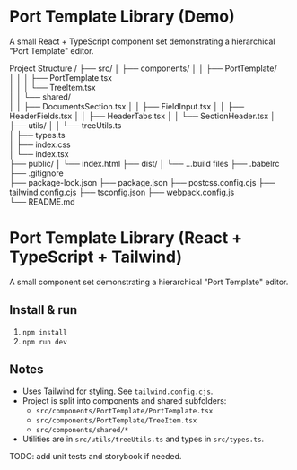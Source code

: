 # Port Template Library (Demo)
A small React + TypeScript component set demonstrating a hierarchical "Port Template" editor.

Project Structure
/
├── src/
│   ├── components/
│   │   ├── PortTemplate/                
│   │   │   ├── PortTemplate.tsx         
│   │   │   └── TreeItem.tsx             
│   │   └── shared/                      
│   │       ├── DocumentsSection.tsx
│   │       ├── FieldInput.tsx
│   │       ├── HeaderFields.tsx
│   │       ├── HeaderTabs.tsx
│   │       └── SectionHeader.tsx
│   ├── utils/
│   │   └── treeUtils.ts                 
│   ├── types.ts                         
│   ├── index.css                         
│   └── index.tsx                        
├── public/
│   └── index.html
├── dist/
│   └── ...build files
├── .babelrc
├── .gitignore  
├── package-lock.json
├── package.json
├── postcss.config.cjs
├── tailwind.config.cjs
├── tsconfig.json 
├── webpack.config.js                      
└── README.md

# Port Template Library (React + TypeScript + Tailwind)

A small component set demonstrating a hierarchical "Port Template" editor.

## Install & run

1. `npm install`
2. `npm run dev`

## Notes
- Uses Tailwind for styling. See `tailwind.config.cjs`.
- Project is split into components and shared subfolders:
  - `src/components/PortTemplate/PortTemplate.tsx`
  - `src/components/PortTemplate/TreeItem.tsx`
  - `src/components/shared/*`
- Utilities are in `src/utils/treeUtils.ts` and types in `src/types.ts`.

TODO: add unit tests and storybook if needed.
